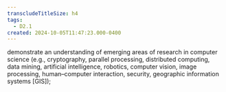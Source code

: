 ```yaml
---
transcludeTitleSize: h4
tags:
  - D2.1
created: 2024-10-05T11:47:23.000-0400
---
```

demonstrate an understanding of emerging areas of research in computer science (e.g., cryptography, parallel processing, distributed computing, data mining, artificial intelligence, robotics, computer vision, image processing, human–computer interaction, security, geographic information systems \[GIS\]);